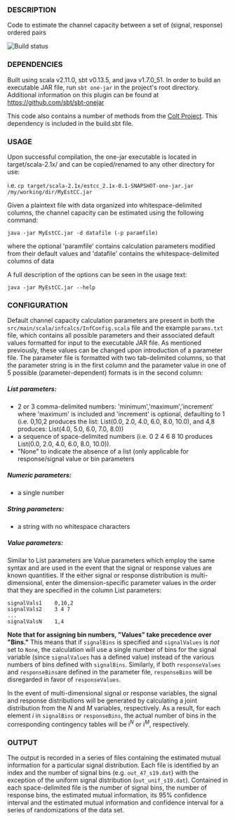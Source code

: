 ### DESCRIPTION

Code to estimate the channel capacity between a set of (signal, response)
ordered pairs

![Build status](https://travis-ci.org/ryants/EstCC.svg?branch=master)

### DEPENDENCIES

Built using scala v2.11.0, sbt v0.13.5, and java v1.7.0_51. In order to build
an executable JAR file, run `sbt one-jar` in the project's root directory. 
Additional information on this plugin can be found at https://github.com/sbt/sbt-onejar

This code also contains a number of methods from the [Colt Project](http://acs.lbl.gov/software/colt/).  This 
dependency is included in the build.sbt file.

### USAGE

Upon successful compilation, the one-jar executable is located in 
target/scala-2.1x/ and can be copied/renamed to any other directory for use:

i.e. `cp target/scala-2.1x/estcc_2.1x-0.1-SNAPSHOT-one-jar.jar /my/working/dir/MyEstCC.jar`

Given a plaintext file with data organized into whitespace-delimited columns,
the channel capacity can be estimated using the following command:

`java -jar MyEstCC.jar -d datafile (-p paramfile)`

where the optional 'paramfile' contains calculation parameters modified from 
their default values and 'datafile' contains the whitespace-delimited columns
of data

A full description of the options can be seen in the usage text:

`java -jar MyEstCC.jar --help`

### CONFIGURATION

Default channel capacity calculation parameters are present in both the 
`src/main/scala/infcalcs/InfConfig.scala` file and the example `params.txt` 
file, which contains all possible parameters and their associated default 
values formatted for input to the executable JAR file. As mentioned 
previously, these values can be changed upon introduction of a parameter 
file.  The parameter file is formatted with two tab-delimited columns,
so that the parameter string is in the first column and the parameter value
in one of 5 possible (parameter-dependent) formats is in the second column:

##### List parameters:
- 2 or 3 comma-delimited numbers: 'minimum','maximum','increment' where 
   'maximum' is included and 'increment' is optional, defaulting to 1 
   (i.e. 0,10,2 produces the list: List(0.0, 2.0, 4.0, 6.0, 8.0, 10.0), 
   and 4,8 produces: List(4.0, 5.0, 6.0, 7.0, 8.0))
- a sequence of space-delimited numbers (i.e. 0 2 4 6 8 10 produces 
  List(0.0, 2.0, 4.0, 6.0, 8.0, 10.0)).
- "None" to indicate the absence of a list (only applicable for 
   response/signal value or bin parameters

##### Numeric parameters:
- a single number

##### String parameters:  
- a string with no whitespace characters

##### Value parameters:
Similar to List parameters are Value parameters which employ the same syntax
and are used in the event that the signal or response values are known 
quantities.  If the either signal or response distribution is multi-dimensional,
enter the dimension-specific parameter values in the order that they are specified
in the column List parameters:

```
signalVals1    0,10,2
signalVals2    3 4 7
...
signalValsN    1,4
```
 
**Note that for assigning bin numbers, "Values" take precedence over "Bins."** This
means that if `signalBins` is specified and `signalValues` is *not* set to `None`, 
the calculation will use a single number of bins for the signal variable (since 
`signalValues` has a defined value) instead of the various numbers of bins defined 
with `signalBins`. Similarly, if both `responseValues` and `responseBins`are defined 
in the parameter file, `responseBins` will be disregarded in favor of `responseValues`.

In the event of multi-dimensional signal or response variables, the signal and 
response distributions will be generated by calculating a joint distribution from 
the *N* and *M* variables, respectively.  As a result, for each element *i* in 
`signalBins` or `responseBins`, the actual number of bins in the corresponding 
contingency tables will be i<sup>*N*</sup> or i<sup>*M*</sup>, respectively.

### OUTPUT

The output is recorded in a series of files containing the estimated mutual
information for a particular signal distribution. Each file is identified by 
an index and the number of signal bins (e.g. `out_47_s19.dat`) with the 
exception of the uniform signal distribution (`out_unif_s19.dat`). Contained
in each space-delimited file is the number of signal bins, the number of 
response bins, the estimated mutual information, its 95% confidence interval 
and the estimated mutual information and confidence interval for a series of 
randomizations of the data set.
